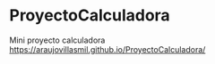 # ProyectoCalculadora
Mini proyecto calculadora 
https://araujovillasmil.github.io/ProyectoCalculadora/
